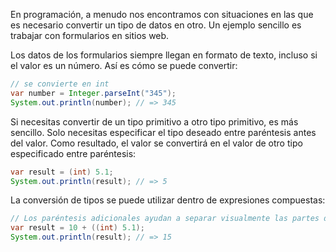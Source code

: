 En programación, a menudo nos encontramos con situaciones en las que es necesario convertir un tipo de datos en otro. Un ejemplo sencillo es trabajar con formularios en sitios web.

Los datos de los formularios siempre llegan en formato de texto, incluso si el valor es un número. Así es cómo se puede convertir:

```java
// se convierte en int
var number = Integer.parseInt("345");
System.out.println(number); // => 345
```

Si necesitas convertir de un tipo primitivo a otro tipo primitivo, es más sencillo. Solo necesitas especificar el tipo deseado entre paréntesis antes del valor. Como resultado, el valor se convertirá en el valor de otro tipo especificado entre paréntesis:

```java
var result = (int) 5.1;
System.out.println(result); // => 5
```

La conversión de tipos se puede utilizar dentro de expresiones compuestas:

```java
// Los paréntesis adicionales ayudan a separar visualmente las partes de la expresión
var result = 10 + ((int) 5.1);
System.out.println(result); // => 15
```

